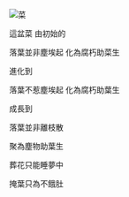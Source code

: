 ![菜](../../master/writing/images/1.PNG)

這盆菜 由初始的

落葉並非塵埃起 化為腐朽助菜生

進化到

落葉不惹塵埃起 化為腐朽助葉生

成長到

落葉並非離枝散

聚為塵物助葉生

葬花只能睡夢中

掩葉只為不餓肚
